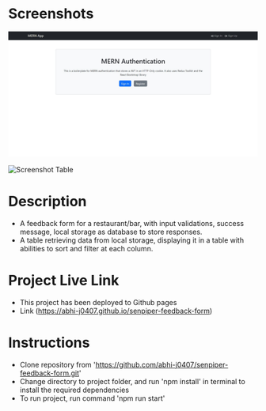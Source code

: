 # Screenshots

![Screenshot Form](./assets/MERNAuth_01.jpg)

![Screenshot Table](./public/Screenshot2.png)

# Description

- A feedback form for a restaurant/bar, with input validations, success message, local storage as database to store responses.
- A table retrieving data from local storage, displaying it in a table with abilities to sort and filter at each column.

# Project Live Link

- This project has been deployed to Github pages
- Link (https://abhi-j0407.github.io/senpiper-feedback-form) 

# Instructions

- Clone repository from  'https://github.com/abhi-j0407/senpiper-feedback-form.git'
- Change directory to project folder, and run 'npm install' in terminal to install the required dependencies
- To run project, run command 'npm run start'
